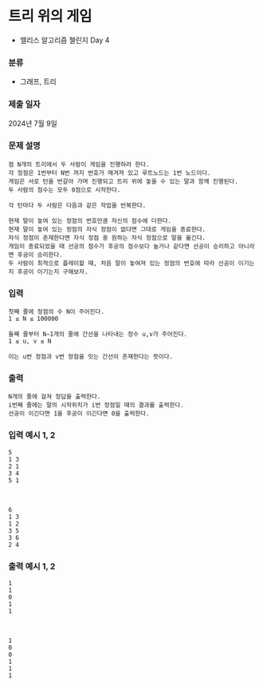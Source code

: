 # 트리 위의 게임

- 엘리스 알고리즘 챌린지 Day 4

### 분류

- 그래프, 트리

### 제출 일자

2024년 7월 9일

### 문제 설명

    점 N개의 트리에서 두 사람이 게임을 진행하려 한다.
    각 정점은 1번부터 N번 까지 번호가 매겨져 있고 루트노드는 1번 노드이다.
    게임은 서로 턴을 번갈아 가며 진행되고 트리 위에 놓을 수 있는 말과 함께 진행된다.
    두 사람의 점수는 모두 0점으로 시작한다.

    각 턴마다 두 사람은 다음과 같은 작업을 반복한다.

    현재 말이 놓여 있는 정점의 번호만큼 자신의 점수에 더한다.
    현재 말이 놓여 있는 정점의 자식 정점이 없다면 그대로 게임을 종료한다.
    자식 정점이 존재한다면 자식 정점 중 원하는 자식 정점으로 말을 옮긴다.
    게임이 종료되었을 때 선공의 점수가 후공의 점수보다 높거나 같다면 선공이 승리하고 아니라면 후공이 승리한다.
    두 사람이 최적으로 플레이할 때, 처음 말이 놓여져 있는 정점의 번호에 따라 선공이 이기는지 후공이 이기는지 구해보자.

### 입력 
    첫째 줄에 정점의 수 N이 주어진다.
    1 ≤ N ≤ 100000
    
    둘째 줄부터 N−1개의 줄에 간선을 나타내는 정수 u,v가 주어진다.
    1 ≤ u, v ≤ N
    
    이는 u번 정점과 v번 정점을 잇는 간선이 존재한다는 뜻이다.
 
### 출력 
    N개의 줄에 걸쳐 정답을 출력한다.
    i번째 줄에는 말의 시작위치가 i번 정점일 때의 결과를 출력한다.
    선공이 이긴다면 1을 후공이 이긴다면 0을 출력한다.

### 입력 예시 1, 2
    5
    1 3
    2 1
    3 4
    5 1
</br>

    6
    1 3
    1 2
    3 5
    3 6
    2 4

### 출력 예시 1, 2
    1
    1
    0
    1
    1

</br>

    1
    0
    0
    1
    1
    1
